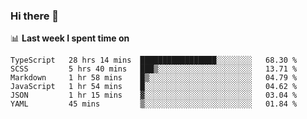 ### Hi there 👋

<!--
**DBvc/DBvc** is a ✨ _special_ ✨ repository because its `README.md` (this file) appears on your GitHub profile.

Here are some ideas to get you started:

- 🔭 I’m currently working on ...
- 🌱 I’m currently learning ...
- 👯 I’m looking to collaborate on ...
- 🤔 I’m looking for help with ...
- 💬 Ask me about ...
- 📫 How to reach me: ...
- 😄 Pronouns: ...
- ⚡ Fun fact: ...
-->

📊 **Last week I spent time on**
<!--START_SECTION:waka-->

```text
TypeScript   28 hrs 14 mins  █████████████████░░░░░░░░   68.30 %
SCSS         5 hrs 40 mins   ███▒░░░░░░░░░░░░░░░░░░░░░   13.71 %
Markdown     1 hr 58 mins    █▒░░░░░░░░░░░░░░░░░░░░░░░   04.79 %
JavaScript   1 hr 54 mins    █░░░░░░░░░░░░░░░░░░░░░░░░   04.62 %
JSON         1 hr 15 mins    ▓░░░░░░░░░░░░░░░░░░░░░░░░   03.04 %
YAML         45 mins         ▒░░░░░░░░░░░░░░░░░░░░░░░░   01.84 %
```

<!--END_SECTION:waka-->
